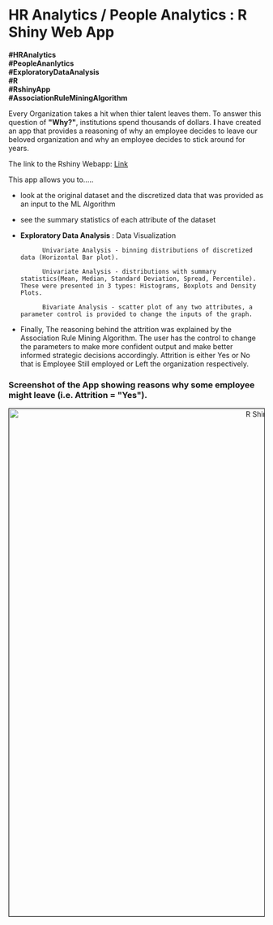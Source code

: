 # HR Analytics / People Analytics : R Shiny Web App

**\#HRAnalytics     
\#PeopleAnanlytics     
\#ExploratoryDataAnalysis     
\#R     
\#RshinyApp     
\#AssociationRuleMiningAlgorithm**

Every Organization takes a hit when thier talent leaves them. To answer this question of **"Why?"**, institutions spend thousands of dollars. **I** have created an app that provides a reasoning of why an employee decides to leave our beloved organization and why an employee decides to stick around for years. 

The link to the Rshiny Webapp: [Link](https://hhlamba.shinyapps.io/association_rule_mining/)

This app allows you to.....

- look at the original dataset and the discretized data that was provided as an input to the ML Algorithm
	
- see the summary statistics of each attribute of the dataset
	
- **Exploratory Data Analysis** : Data Visualization
	
			Univariate Analysis - binning distributions of discretized data (Horizontal Bar plot).
			
			Univariate Analysis - distributions with summary statistics(Mean, Median, Standard Deviation, Spread, Percentile). These were presented in 3 types: Histograms, Boxplots and Density Plots.
			
			Bivariate Analysis - scatter plot of any two attributes, a parameter control is provided to change the inputs of the graph.

- Finally, The reasoning behind the attrition was explained by the Association Rule Mining Algorithm. The user has the control to change the parameters to make more confident output and make better informed strategic decisions accordingly. Attrition is either Yes or No that is Employee Still employed or Left the organization respectively.

### Screenshot of the App showing reasons why some employee might leave (i.e. Attrition = "Yes").
<p align="center">
  <img src="https://github.com/hhlamba/HR-Analytics-RShiny-Web-App/blob/master/R%20Shiny%20Web%20App.png" width="1000" title="R Shiny App" border="1">
</p>

